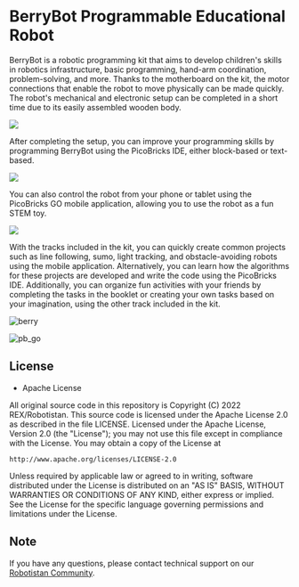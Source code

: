 # BerryBot Programmable Educational Robot
BerryBot is a robotic programming kit that aims to develop children's skills in robotics infrastructure, basic programming, hand-arm coordination, problem-solving, and more. Thanks to the motherboard on the kit, the motor connections that enable the robot to move physically can be made quickly. The robot's mechanical and electronic setup can be completed in a short time due to its easily assembled wooden body.

![](https://www.robotistan.com/Data/EditorFiles/picoo1.png)

After completing the setup, you can improve your programming skills by programming BerryBot using the PicoBricks IDE, either block-based or text-based.

![](https://www.robotistan.com/Data/EditorFiles/10k.jpg)

You can also control the robot from your phone or tablet using the PicoBricks GO mobile application, allowing you to use the robot as a fun STEM toy.

![](https://www.robotistan.com/Data/EditorFiles/22814-12.jpg)

With the tracks included in the kit, you can quickly create common projects such as line following, sumo, light tracking, and obstacle-avoiding robots using the mobile application. Alternatively, you can learn how the algorithms for these projects are developed and write the code using the PicoBricks IDE. Additionally, you can organize fun activities with your friends by completing the tasks in the booklet or creating your own tasks based on your imagination, using the other track included in the kit.

![berry](https://github.com/user-attachments/assets/caa399e0-5829-44ba-8183-a0bd27bae67f)

![pb_go](https://github.com/user-attachments/assets/9dc858c4-a482-4365-8740-028002874345)

## License

* Apache License

All original source code in this repository is Copyright (C) 2022 REX/Robotistan. This source code is licensed under the Apache License 2.0 as described in the file LICENSE.
Licensed under the Apache License, Version 2.0 (the "License");
you may not use this file except in compliance with the License.
You may obtain a copy of the License at

    http://www.apache.org/licenses/LICENSE-2.0

 Unless required by applicable law or agreed to in writing, software
 distributed under the License is distributed on an "AS IS" BASIS,
 WITHOUT WARRANTIES OR CONDITIONS OF ANY KIND, either express or implied.
 See the License for the specific language governing permissions and
 limitations under the License.

## Note
If you have any questions, please contact technical support on our [Robotistan Community](https://community.robotistan.com/).
